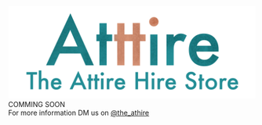 <!DOCTYPE html>
<html lang="en">
<head>
    <meta charset="UTF-8">
    <meta http-equiv="X-UA-Compatible" content="IE=edge">
    <meta name="viewport" content="width=device-width, initial-scale=1.0">
    <link rel="stylesheet" href="https://cdnjs.cloudflare.com/ajax/libs/font-awesome/6.0.0-beta2/css/all.min.css" integrity="sha512-YWzhKL2whUzgiheMoBFwW8CKV4qpHQAEuvilg9FAn5VJUDwKZZxkJNuGM4XkWuk94WCrrwslk8yWNGmY1EduTA==" crossorigin="anonymous" referrerpolicy="no-referrer" />
    <title>The AtHire</title>
    <link  rel="stylesheet" href="css/styles.css">
</head>
<body>
    <div class="container">
        <img src="images/athire-logo.png" alt="">
        <span class="main">COMMING SOON</span>
        <div class="link">
            <span>For more information DM us on</span>
            <a href="https://www.instagram.com/the_athire/" target="_blank"><i class="fab fa-instagram"></i>@the_athire</a>
        </div>
    </div>
</body>
</html>
